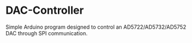 # DAC-Controller
Simple Arduino program designed to control an AD5722/AD5732/AD5752 DAC through SPI communication.
